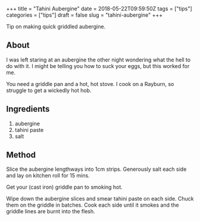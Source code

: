 +++
title = "Tahini Aubergine"
date = 2018-05-22T09:59:50Z
tags = ["tips"]
categories = ["tips"]
draft = false
slug = "tahini-aubergine"
+++ 

Tip on making quick griddled aubergine.

<!--more-->

## About
I was left staring at an aubergine the other night wondering what the hell to do with it. I might be telling you how to suck your eggs, but this worked for me.

You need a griddle pan and a hot, hot stove. I cook on a Rayburn, so struggle to get a wickedly hot hob.

## Ingredients
1. aubergine
2. tahini paste
3. salt

## Method
Slice the aubergine lengthways into 1cm strips. Generously salt each side and lay on kitchen roll for 15 mins. 

Get your (cast iron) griddle pan to smoking hot.

Wipe down the aubergine slices and smear tahini paste on each side. Chuck them on the griddle in batches. Cook each side until it smokes and the griddle lines are burnt into the flesh.  